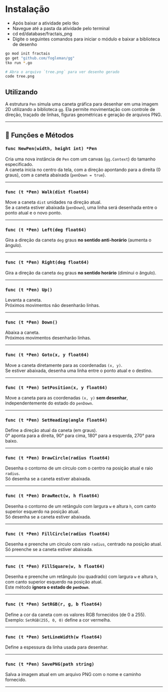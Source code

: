 # Instalação

- Após baixar a atividade pelo tko
- Navegue até a pasta da atividade pelo terminal
- cd ed/database/fractais_png
- Digite o seguintes comandos para iniciar o módulo e baixar a biblioteca de desenho

```bash
go mod init fractais
go get "github.com/fogleman/gg"
tko run *.go

# Abra o arquivo `tree.png` para ver desenho gerado
code tree.png
```

## Utilizando

A estrutura `Pen` simula uma caneta gráfica para desenhar em uma imagem 2D utilizando a biblioteca [`gg`](https://github.com/fogleman/gg). Ela permite movimentação com controle de direção, traçado de linhas, figuras geométricas e geração de arquivos PNG.

---

## 🔧 Funções e Métodos

### `func NewPen(width, height int) *Pen`

Cria uma nova instância de `Pen` com um canvas (`gg.Context`) do tamanho especificado.  
A caneta inicia no centro da tela, com a direção apontando para a direita (0 graus), com a caneta abaixada (`penDown = true`).

---

### `func (t *Pen) Walk(dist float64)`

Move a caneta `dist` unidades na direção atual.  
Se a caneta estiver abaixada (`penDown`), uma linha será desenhada entre o ponto atual e o novo ponto.

---

### `func (t *Pen) Left(deg float64)`

Gira a direção da caneta `deg` graus **no sentido anti-horário** (aumenta o ângulo).

---

### `func (t *Pen) Right(deg float64)`

Gira a direção da caneta `deg` graus **no sentido horário** (diminui o ângulo).

---

### `func (t *Pen) Up()`

Levanta a caneta.  
Próximos movimentos não desenharão linhas.

---

### `func (t *Pen) Down()`

Abaixa a caneta.  
Próximos movimentos desenharão linhas.

---

### `func (t *Pen) Goto(x, y float64)`

Move a caneta diretamente para as coordenadas `(x, y)`.  
Se estiver abaixada, desenha uma linha entre o ponto atual e o destino.

---

### `func (t *Pen) SetPosition(x, y float64)`

Move a caneta para as coordenadas `(x, y)` **sem desenhar**, independentemente do estado do `penDown`.

---

### `func (t *Pen) SetHeading(angle float64)`

Define a direção atual da caneta (em graus).  
0° aponta para a direita, 90° para cima, 180° para a esquerda, 270° para baixo.

---

### `func (t *Pen) DrawCircle(radius float64)`

Desenha o contorno de um círculo com o centro na posição atual e raio `radius`.  
Só desenha se a caneta estiver abaixada.

---

### `func (t *Pen) DrawRect(w, h float64)`

Desenha o contorno de um retângulo com largura `w` e altura `h`, com canto superior esquerdo na posição atual.  
Só desenha se a caneta estiver abaixada.

---

### `func (t *Pen) FillCircle(radius float64)`

Desenha e preenche um círculo com raio `radius`, centrado na posição atual.  
Só preenche se a caneta estiver abaixada.

---

### `func (t *Pen) FillSquare(w, h float64)`

Desenha e preenche um retângulo (ou quadrado) com largura `w` e altura `h`, com canto superior esquerdo na posição atual.  
Este método **ignora o estado de `penDown`**.

---

### `func (t *Pen) SetRGB(r, g, b float64)`

Define a cor da caneta com os valores RGB fornecidos (de 0 a 255).  
Exemplo: `SetRGB(255, 0, 0)` define a cor vermelha.

---

### `func (t *Pen) SetLineWidth(w float64)`

Define a espessura da linha usada para desenhar.

---

### `func (t *Pen) SavePNG(path string)`

Salva a imagem atual em um arquivo PNG com o nome e caminho fornecido.

---
